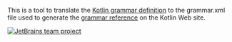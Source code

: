 This is a tool to translate the [Kotlin grammar definition](https://github.com/JetBrains/kotlin/tree/master/grammar) to the grammar.xml file used to generate the [grammar reference](http://kotlinlang.org/docs/reference/grammar.html) on the Kotlin Web site.

[![JetBrains team project](http://jb.gg/badges/team.svg)](https://confluence.jetbrains.com/display/ALL/JetBrains+on+GitHub)
